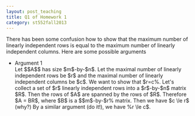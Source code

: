 ```yaml
---
layout: post_teaching
title: Q1 of Homework 1
category: st552fall2013
---
```


There has been some confusion how to show that the maximum number of linearly independent rows is equal to the maximum number of linearly independent columns. Here are some possible arguments

* Argument 1  
Let \$\$A\$\$ has size \$m\$-by-\$n\$. Let the maximal number of linearly independent rows be \$r\$ and the maximal number of linearly independent columns be \$c\$. We want to show that \$r=c\%. Let's collect a set of \$r\$ linearly independent rows into a \$r\$-by-\$n\$ matrix \$R\$. Then the rows of \$A\$ are spanned by the rows of \$R\$. Therefore \$A = BR\$, where \$B\$ is a \$$m\$-by-\$r\% matrix. Then we have \$c \le r\$ (why?) By a similar argument (do it!), we have \%r \le c\$.



